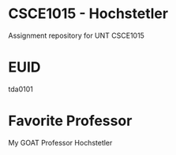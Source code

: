 # CSCE1015 - Hochstetler 
Assignment repository for UNT CSCE1015 
# EUID 
tda0101
# Favorite Professor 
My GOAT Professor Hochstetler
